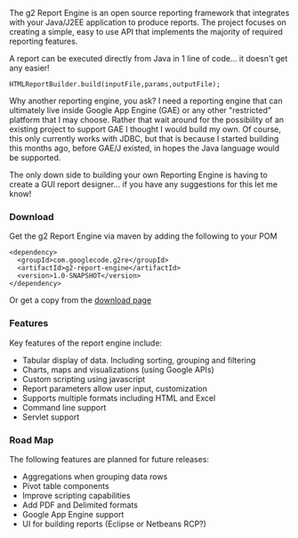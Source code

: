 The g2 Report Engine is an open source reporting framework that integrates with your Java/J2EE application to produce reports. The project focuses on creating a simple, easy to use API that implements the majority of required reporting features.

A report can be executed directly from Java in 1 line of code... it doesn't get any easier!
```
HTMLReportBuilder.build(inputFile,params,outputFile);
```

Why another reporting engine, you ask? I need a reporting engine that can ultimately live inside Google App Engine (GAE) or any other "restricted" platform that I may choose. Rather that wait around for the possibility of an existing project to support GAE I thought I would build my own. Of course, this only currently works with JDBC, but that is because I started building this months ago, before GAE/J existed, in hopes the Java language would be supported.

The only down side to building your own Reporting Engine is having to create a GUI report designer... if you have any suggestions for this let me know!

### Download ###

Get the g2 Report Engine via maven by adding the following to your POM
```
<dependency>
  <groupId>com.googlecode.g2re</groupId>
  <artifactId>g2-report-engine</artifactId>
  <version>1.0-SNAPSHOT</version>
</dependency>
```

Or get a copy from the [download page](http://code.google.com/p/g2-report-engine/downloads/list)

### Features ###

Key features of the report engine include:
  * Tabular display of data. Including sorting, grouping and filtering
  * Charts, maps and visualizations (using Google APIs)
  * Custom scripting using javascript
  * Report parameters allow user input, customization
  * Supports multiple formats including HTML and Excel
  * Command line support
  * Servlet support

### Road Map ###

The following features are planned for future releases:
  * Aggregations when grouping data rows
  * Pivot table components
  * Improve scripting capabilities
  * Add PDF and Delimited formats
  * Google App Engine support
  * UI for building reports (Eclipse or Netbeans RCP?)